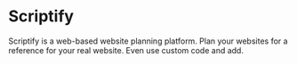# Scriptify
Scriptify is a web-based website planning platform. Plan your websites for a reference for your real website. Even use custom code and add.
